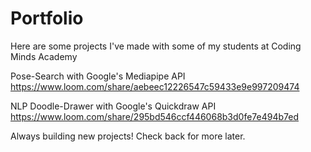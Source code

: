 # Portfolio

Here are some projects I've made with some of my students at Coding Minds Academy

Pose-Search with Google's Mediapipe API
https://www.loom.com/share/aebeec12226547c59433e9e997209474

NLP Doodle-Drawer with Google's Quickdraw API
https://www.loom.com/share/295bd546ccf446068b3d0fe7e494b7ed

Always building new projects! Check back for more later.
